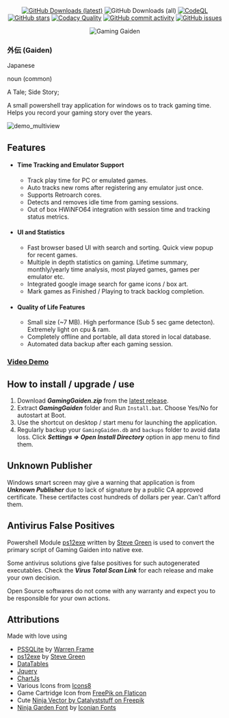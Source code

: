 <div align="center">

[![GitHub Downloads (latest)](https://img.shields.io/github/downloads/kulvind3r/gaminggaiden/latest/total?label=Downloads%20-%20Latest)](https://github.com/kulvind3r/GamingGaiden/releases/latest)
![GitHub Downloads (all)](https://img.shields.io/github/downloads/kulvind3r/gaminggaiden/total?label=Downloads%20-%20Total&color=dark-green)
[![CodeQL](https://github.com/kulvind3r/GamingGaiden/actions/workflows/github-code-scanning/codeql/badge.svg)](https://github.com/kulvind3r/GamingGaiden/actions/workflows/github-code-scanning/codeql)
[![GitHub stars](https://img.shields.io/github/stars/kulvind3r/gaminggaiden)](https://github.com/kulvind3r/gaminggaiden/stargazers)
[![Codacy Quality](https://app.codacy.com/project/badge/Grade/c4a01f22c3864d8c80b8c6891a6feb5f)](https://app.codacy.com/gh/kulvind3r/GamingGaiden/dashboard?utm_source=gh&utm_medium=referral&utm_content=&utm_campaign=Badge_grade)
[![GitHub commit activity](https://img.shields.io/github/commit-activity/m/kulvind3r/gaminggaiden?label=Commit%20Activity&color=brown)](https://github.com/kulvind3r/gaminggaiden/graphs/commit-activity)
[![GitHub issues](https://img.shields.io/github/issues/kulvind3r/gaminggaiden?label=Issues&color=blue)](https://github.com/kulvind3r/gaminggaiden/issues)

![Gaming Gaiden](./readme-files/GamingGaidenBanner.png)

</div>

### 外伝 (Gaiden)

Japanese

noun (common)

A Tale; Side Story;

A small powershell tray application for windows os to track gaming time. Helps you record your gaming story over the years.

![demo_multiview](https://github.com/user-attachments/assets/b07520a0-f9c6-4e68-9356-ff5cc0b4cfbc)

## Features
- #### Time Tracking and Emulator Support
    - Track play time for PC or emulated games.
    - Auto tracks new roms after registering any emulator just once.
    - Supports Retroarch cores.
    - Detects and removes idle time from gaming sessions.
    - Out of box HWiNFO64 integration with session time and tracking status metrics.
- #### UI and Statistics
    - Fast browser based UI with search and sorting. Quick view popup for recent games.
    - Multiple in depth statistics on gaming. Lifetime summary, monthly/yearly time analysis, most played games, games per emulator etc.
    - Integrated google image search for game icons / box art.
    - Mark games as Finished / Playing to track backlog completion.
- #### Quality of Life Features
    - Small size (~7 MB). High performance (Sub 5 sec game detecton). Extremely light on cpu & ram.
    - Completely offline and portable, all data stored in local database.
    - Automated data backup after each gaming session.

### [Video Demo](https://github.com/user-attachments/assets/cf4cdc10-1c6a-4b63-92d5-3eddd675d1ae)

## How to install / upgrade / use
1. Download ***GamingGaiden.zip*** from the [latest release](https://github.com/kulvind3r/GamingGaiden/releases/latest).
2. Extract ***GamingGaiden*** folder and Run `Install.bat`. Choose Yes/No for autostart at Boot.
3. Use the shortcut on desktop / start menu for launching the application.
4. Regularly backup your `GamingGaiden.db` and `backups` folder to avoid data loss. Click ***Settings => Open Install Directory*** option in app menu to find them.

## Unknown Publisher
Windows smart screen may give a warning that application is from ***Unknown Publisher*** due to lack of signature by a public CA approved certificate.
These certifactes cost hundreds of dollars per year. Can't afford them.

## Antivirus False Positives
Powershell Module [ps12exe](https://github.com/steve02081504/ps12exe) written by [Steve Green](https://github.com/steve02081504) is used to convert the primary script of Gaming Gaiden into native exe.

Some antivirus solutions give false positives for such autogenerated executables. Check the ***Virus Total Scan Link*** for each release and make your own decision. 

Open Source softwares do not come with any warranty and expect you to be responsible for your own actions.

## Attributions
Made with love using 

- [PSSQLite](https://www.powershellgallery.com/packages/PSSQLite) by [Warren Frame](https://github.com/RamblingCookieMonster)
- [ps12exe](https://github.com/steve02081504/ps12exe) by [Steve Green](https://github.com/steve02081504)
- [DataTables](https://datatables.net/)
- [Jquery](https://jquery.com/)
- [ChartJs](https://www.chartjs.org/)
- Various Icons from [Icons8](https://icons8.com)
- Game Cartridge Icon from [FreePik on Flaticon](https://www.flaticon.com/free-icons/game-cartridge)
- Cute [Ninja Vector by Catalyststuff on Freepik](https://www.freepik.com/free-vector/cute-ninja-gaming-cartoon-vector-icon-illustration-people-technology-icon-concept-isolated-flat_42903434.htm)
- [Ninja Garden Font](https://www.fontspace.com/ninja-garden-font-f32923) by [Iconian Fonts](https://www.fontspace.com/iconian-fonts)
